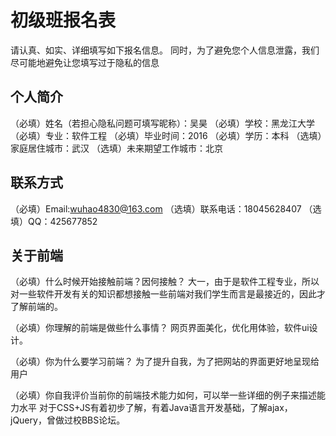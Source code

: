 # 初级班报名表

请认真、如实、详细填写如下报名信息。
同时，为了避免您个人信息泄露，我们尽可能地避免让您填写过于隐私的信息

## 个人简介

（必填）姓名（若担心隐私问题可填写昵称）：吴昊
（必填）学校：黑龙江大学
（必填）专业：软件工程
（必填）毕业时间：2016
（必填）学历：本科
（选填）家庭居住城市：武汉
（选填）未来期望工作城市：北京

## 联系方式

（必填）Email:wuhao4830@163.com
（选填）联系电话：18045628407
（选填）QQ：425677852

## 关于前端

（必填）什么时候开始接触前端？因何接触？
 大一，由于是软件工程专业，所以对一些软件开发有关的知识都想接触一些前端对我们学生而言是最接近的，因此才了解前端的。

（必填）你理解的前端是做些什么事情？
网页界面美化，优化用体验，软件ui设计。

（必填）你为什么要学习前端？
为了提升自我，为了把网站的界面更好地呈现给用户

（必填）你自我评价当前你的前端技术能力如何，可以举一些详细的例子来描述能力水平
对于CSS+JS有着初步了解，有着Java语言开发基础，了解ajax，jQuery，曾做过校BBS论坛。

